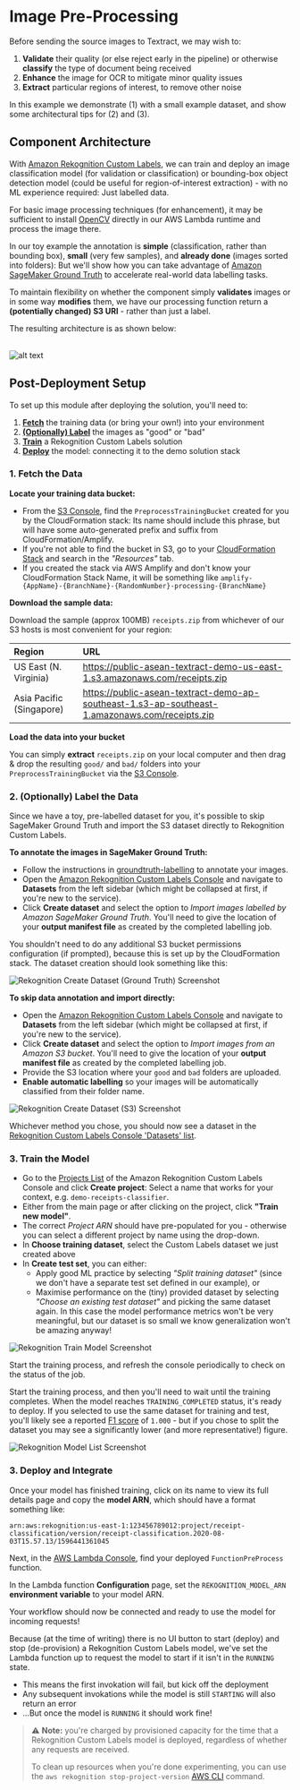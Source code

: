 # Image Pre-Processing

Before sending the source images to Textract, we may wish to:

1. **Validate** their quality (or else reject early in the pipeline) or otherwise **classify** the type of document being received
2. **Enhance** the image for OCR to mitigate minor quality issues
3. **Extract** particular regions of interest, to remove other noise

In this example we demonstrate (1) with a small example dataset, and show some architectural tips for (2) and (3).


## Component Architecture

With [Amazon Rekognition Custom Labels](https://aws.amazon.com/rekognition/custom-labels-features/), we can train and deploy an image classification model (for validation or classification) or bounding-box object detection model (could be useful for region-of-interest extraction) - with no ML experience required: Just labelled data.

For basic image processing techniques (for enhancement), it may be sufficient to install [OpenCV](https://opencv.org/) directly in our AWS Lambda runtime and process the image there.

In our toy example the annotation is **simple** (classification, rather than bounding box), **small** (very few samples), and **already done** (images sorted into folders): But we'll show how you can take advantage of [Amazon SageMaker Ground Truth](https://aws.amazon.com/sagemaker/groundtruth/) to accelerate real-world data labelling tasks.

To maintain flexibility on whether the component simply **validates** images or in some way **modifies** them, we have our processing function return a **(potentially changed) S3 URI** - rather than just a label.

The resulting architecture is as shown below:

<br>![alt text](images/preprocessing-flow.png "Service Flow") 


## Post-Deployment Setup

To set up this module after deploying the solution, you'll need to:

1. [**Fetch**](#1.-Fetch-the-Data) the training data (or bring your own!) into your environment
1. [**(Optionally) Label**](#2.-(Optionally)-Label-the-data) the images as "good" or "bad"
2. [**Train**](#3.-Train-the-Model) a Rekognition Custom Labels solution
3. [**Deploy**](#4.-Deploy-and-Integrate) the model: connecting it to the demo solution stack

### 1. Fetch the Data

**Locate your training data bucket:**

- From the [S3 Console](https://s3.console.aws.amazon.com/s3/home), find the `PreprocessTrainingBucket` created for you by the CloudFormation stack: Its name should include this phrase, but will have some auto-generated prefix and suffix from CloudFormation/Amplify.
- If you're not able to find the bucket in S3, go to your [CloudFormation Stack](https://console.aws.amazon.com/cloudformation/home#/stacks) and search in the *"Resources"* tab.
- If you created the stack via AWS Amplify and don't know your CloudFormation Stack Name, it will be something like `amplify-{AppName}-{BranchName}-{RandomNumber}-processing-{BranchName}`

**Download the sample data:**

Download the sample (approx 100MB) `receipts.zip` from whichever of our S3 hosts is most convenient for your region:

| Region | URL |
|:------ |:--- |
| US East (N. Virginia) | https://public-asean-textract-demo-us-east-1.s3.amazonaws.com/receipts.zip |
| Asia Pacific (Singapore) | https://public-asean-textract-demo-ap-southeast-1.s3-ap-southeast-1.amazonaws.com/receipts.zip |

**Load the data into your bucket**

You can simply **extract** `receipts.zip` on your local computer and then drag & drop the resulting `good/` and `bad/` folders into your `PreprocessTrainingBucket` via the [S3 Console](https://s3.console.aws.amazon.com/s3/home).


### 2. (Optionally) Label the Data

Since we have a toy, pre-labelled dataset for you, it's possible to skip SageMaker Ground Truth and import the S3 dataset directly to Rekognition Custom Labels.

**To annotate the images in SageMaker Ground Truth:**

- Follow the instructions in [groundtruth-labelling](groundtruth-labelling/README.md) to annotate your images.
- Open the [Amazon Rekognition Custom Labels Console](https://console.aws.amazon.com/rekognition/custom-labels) and navigate to **Datasets** from the left sidebar (which might be collapsed at first, if you're new to the service).
- Click **Create dataset** and select the option to *Import images labelled by Amazon SageMaker Ground Truth*. You'll need to give the location of your **output manifest file** as created by the completed labelling job.

You shouldn't need to do any additional S3 bucket permissions configuration (if prompted), because this is set up by the CloudFormation stack. The dataset creation should look something like this:

![Rekognition Create Dataset (Ground Truth) Screenshot](images/rekcl-create-dataset-smgt.png "Rekognition Create Dataset (Ground Truth) Screenshot")

**To skip data annotation and import directly:**

- Open the [Amazon Rekognition Custom Labels Console](https://console.aws.amazon.com/rekognition/custom-labels) and navigate to **Datasets** from the left sidebar (which might be collapsed at first, if you're new to the service).
- Click **Create dataset** and select the option to *Import images from an Amazon S3 bucket*. You'll need to give the location of your **output manifest file** as created by the completed labelling job.
- Provide the S3 location where your `good` and `bad` folders are uploaded.
- **Enable automatic labelling** so your images will be automatically classified from their folder name.

![Rekognition Create Dataset (S3) Screenshot](images/rekcl-create-dataset-s3.png "Rekognition Create Dataset (S3) Screenshot")

Whichever method you chose, you should now see a dataset in the [Rekognition Custom Labels Console 'Datasets' list](https://console.aws.amazon.com/rekognition/custom-labels#/datasets).

### 3. Train the Model

- Go to the [Projects List](https://console.aws.amazon.com/rekognition/custom-labels#/projects) of the Amazon Rekognition Custom Labels Console and click **Create project**: Select a name that works for your context, e.g. `demo-receipts-classifier`.
- Either from the main page or after clicking on the project, click **"Train new model"**.
- The correct *Project ARN* should have pre-populated for you - otherwise you can select a different project by name using the drop-down.
- In **Choose training dataset**, select the Custom Labels dataset we just created above
- In **Create test set**, you can either:
  - Apply good ML practice by selecting *"Split training dataset"* (since we don't have a separate test set defined in our example), or
  - Maximise performance on the (tiny) provided dataset by selecting *"Choose an existing test dataset"* and picking the same dataset again. In this case the model performance metrics won't be very meaningful, but our dataset is so small we know generalization won't be amazing anyway!

![Rekognition Train Model Screenshot](images/rekcl-train-model-split.png "Rekognition Train Model Screenshot")

Start the training process, and refresh the console periodically to check on the status of the job. 

Start the training process, and then you'll need to wait until the training completes. When the model reaches `TRAINING_COMPLETED` status, it's ready to deploy. If you selected to use the same dataset for training and test, you'll likely see a reported [F1 score](https://en.wikipedia.org/wiki/F1_score) of `1.000` - but if you chose to split the dataset you may see a significantly lower (and more representative!) figure.

![Rekognition Model List Screenshot](images/rekcl-model-statuses.png "Rekognition Model List Screenshot")

### 3. Deploy and Integrate

Once your model has finished training, click on its name to view its full details page and copy the **model ARN**, which should have a format something like:

```
arn:aws:rekognition:us-east-1:123456789012:project/receipt-classification/version/receipt-classification.2020-08-03T15.57.13/1596441361045
```

Next, in the [AWS Lambda Console](https://console.aws.amazon.com/lambda/), find your deployed `FunctionPreProcess` function.

In the Lambda function **Configuration** page, set the `REKOGNITION_MODEL_ARN` **environment variable** to your model ARN.

Your workflow should now be connected and ready to use the model for incoming requests!

Because (at the time of writing) there is no UI button to start (deploy) and stop (de-provision) a Rekognition Custom Labels model, we've set the Lambda function up to request the model to start if it isn't in the `RUNNING` state.

- This means the first invokation will fail, but kick off the deployment
- Any subsequent invokations while the model is still `STARTING` will also return an error
- ...But once the model is `RUNNING` it should work fine!

> ⚠️ **Note:** you're charged by provisioned capacity for the time that a Rekognition Custom Labels model is deployed, regardless of whether any requests are received.
>
> To clean up resources when you're done experimenting, you can use the `aws rekognition stop-project-version` [AWS CLI](https://aws.amazon.com/cli/) command.
